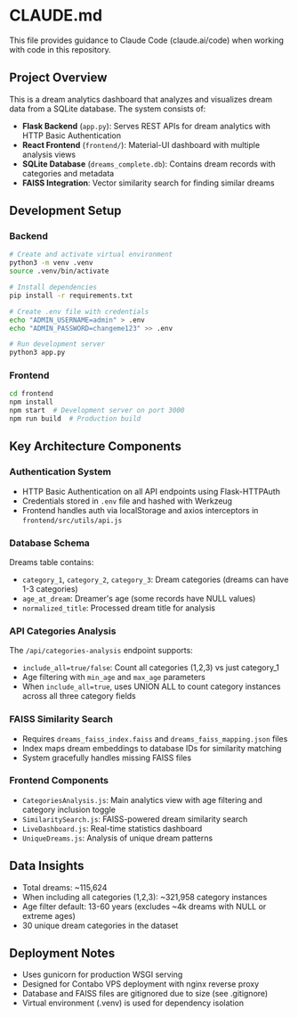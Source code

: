 # CLAUDE.md

This file provides guidance to Claude Code (claude.ai/code) when working with code in this repository.

## Project Overview

This is a dream analytics dashboard that analyzes and visualizes dream data from a SQLite database. The system consists of:

- **Flask Backend** (`app.py`): Serves REST APIs for dream analytics with HTTP Basic Authentication
- **React Frontend** (`frontend/`): Material-UI dashboard with multiple analysis views
- **SQLite Database** (`dreams_complete.db`): Contains dream records with categories and metadata
- **FAISS Integration**: Vector similarity search for finding similar dreams

## Development Setup

### Backend
```bash
# Create and activate virtual environment
python3 -m venv .venv
source .venv/bin/activate

# Install dependencies
pip install -r requirements.txt

# Create .env file with credentials
echo "ADMIN_USERNAME=admin" > .env
echo "ADMIN_PASSWORD=changeme123" >> .env

# Run development server
python3 app.py
```

### Frontend
```bash
cd frontend
npm install
npm start  # Development server on port 3000
npm run build  # Production build
```

## Key Architecture Components

### Authentication System
- HTTP Basic Authentication on all API endpoints using Flask-HTTPAuth
- Credentials stored in `.env` file and hashed with Werkzeug
- Frontend handles auth via localStorage and axios interceptors in `frontend/src/utils/api.js`

### Database Schema
Dreams table contains:
- `category_1`, `category_2`, `category_3`: Dream categories (dreams can have 1-3 categories)
- `age_at_dream`: Dreamer's age (some records have NULL values)
- `normalized_title`: Processed dream title for analysis

### API Categories Analysis
The `/api/categories-analysis` endpoint supports:
- `include_all=true/false`: Count all categories (1,2,3) vs just category_1
- Age filtering with `min_age` and `max_age` parameters
- When `include_all=true`, uses UNION ALL to count category instances across all three category fields

### FAISS Similarity Search
- Requires `dreams_faiss_index.faiss` and `dreams_faiss_mapping.json` files
- Index maps dream embeddings to database IDs for similarity matching
- System gracefully handles missing FAISS files

### Frontend Components
- `CategoriesAnalysis.js`: Main analytics view with age filtering and category inclusion toggle
- `SimilaritySearch.js`: FAISS-powered dream similarity search
- `LiveDashboard.js`: Real-time statistics dashboard
- `UniqueDreams.js`: Analysis of unique dream patterns

## Data Insights
- Total dreams: ~115,624
- When including all categories (1,2,3): ~321,958 category instances
- Age filter default: 13-60 years (excludes ~4k dreams with NULL or extreme ages)
- 30 unique dream categories in the dataset

## Deployment Notes
- Uses gunicorn for production WSGI serving
- Designed for Contabo VPS deployment with nginx reverse proxy
- Database and FAISS files are gitignored due to size (see .gitignore)
- Virtual environment (.venv) is used for dependency isolation